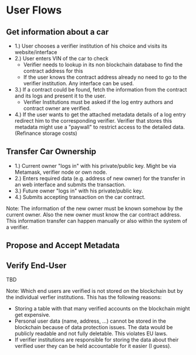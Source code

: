 # User Flows

## Get information about a car

- 1.) User chooses a verifier institution of his choice and visits its website/interface
- 2.) User enters VIN of the car to check
    - Verifier needs to lookup in its non blockchain database to find the contract address for this
    - If the user knows the contract address already no need to go to the verifier institution. Any interface can be used.
- 3.) If a contract could be found, fetch the information from the contract and its logs and present it to the user.
    - Verifier Institutions must be asked if the log entry authors and contract owner are verified.
- 4.) If the user wants to get the attached metadata details of a log entry redirect him to the corresponding verifier. Verifier that stores this metadata might use a "paywall" to restrict access to the detailed data. (Refinance storage costs)


## Transfer Car Ownership

- 1.) Current owner "logs in" with his private/public key. Might be via Metamask, verifier node or own node.
- 2.) Enters required data (e.g. address of new owner) for the transfer in an web interface and submits the transaction.
- 3.) Future owner "logs in" with his private/public key.
- 4.) Submits accepting transaction on the car contract.

Note: The information of the new owner must be known somehow by the current owner. Also the new owner must know the car contract address. This information transfer can happen manually or also within the system of a verifier.

## Propose and Accept Metadata



## Verify End-User

TBD

Note: Which end users are verified is not stored on the blockchain but by the individual verfier institutions. This has the following reasons:
- Storing a table with that many verified accounts on the blockchain might get expensive.
- Personal user data (name, address, ...) cannot be stored in the blockchain because of data protection issues. The data would be publicly readable and not fully deletable. This violates EU laws.
- If verifier institutions are responsible for storing the data about their verified user they can be held accountable for it easier (I guess). 
